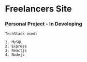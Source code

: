 # Freelancers Site
### Personal Project - In Developing

    TechStack used:

    1. MySQL
    2. Express
    3. Reactjs
    4. Nodejs